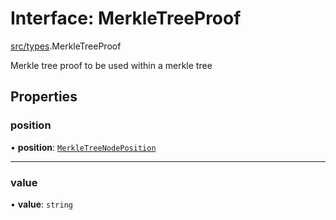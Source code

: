 # Interface: MerkleTreeProof

[src/types](../modules/src_types.md).MerkleTreeProof

Merkle tree proof to be used within a merkle tree

## Properties

### position

• **position**: [`MerkleTreeNodePosition`](../enums/src_types.MerkleTreeNodePosition.md)

___

### value

• **value**: `string`
